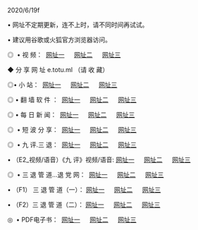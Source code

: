 <p>2020/6/19f
<p>• 网址不定期更新，连不上时，请不同时间再试试。
<p>• 建议用谷歌或火狐官方浏览器访问。
<p>◎  • 视 频： 
<a href="http://ecg.csso.cam/" target="_blank">网址一</a> 　 
<a href="http://ebg.csso.cam/" target="_blank">网址二</a> 　 
<a href="http://eag.csso.cam/b.html" target="_blank">网址三</a>

<p>◆ 分 享 网 址  e.totu.ml   （请 收 藏） </p>

<p>◎•  小 站：  
<a href="http://ecg.csso.cam/f.html" target="_blank">网址一</a> 　 
<a href="http://ebg.csso.cam/h.html" target="_blank">网址二</a> 　 
<a href="http://eag.csso.cam/k/" target="_blank">网址三</a></p><p>

<p>◎  • 翻 墙 软 件 ：  
<a href="http://ecg.csso.cam/ff/" target="_blank">网址一</a> 　 
<a href="http://ebg.csso.cam/s/read/a1_nd.html" target="_blank">网址二</a> 　 
<a href="http://eag.csso.cam/ff/index.html" target="_blank">网址三</a></p>
<p>◎  • 每 日 新 闻：  
<a href="http://ecg.csso.cam/day/" target="_blank">网址一</a> 　 
<a href="http://ebg.csso.cam/day/" target="_blank">网址二</a> 　 
<a href="http://eag.csso.cam/day/index.html" target="_blank">网址三</a></p>
<p>◎   • 短 波 分 享：  
<a href="http://ecg.csso.cam/h/" target="_blank">网址一</a> 　 
<a href="http://eag.csso.cam/h/" target="_blank">网址二</a> 　 
<a href="http://ebg.csso.cam/h/index.html" target="_blank">网址三</a></p>
<p>◎   • 九 评.三 退：  
<a href="http://ecg.csso.cam/t/" target="_blank">网址一</a> 　 
<a href="http://eag.csso.cam/v2/index.html" target="_blank">网址二</a> 　 
<a href="http://ebg.csso.cam/tt/index.html" target="_blank">网址三</a> 　</p>
<p>  • （E2_视频/语音）《九 评》视频/语音: 
<a href="http://ecg.csso.cam/7738.html" target="_blank">网址一</a> 　 
<a href="http://eag.csso.cam/7614.html" target="_blank">网址二</a> 　 
<a href="http://ebg.csso.cam/7633.html" target="_blank">网址三</a></p>
<p>◎   • 三 退 管 道...退 党 网：  
<a href="http://ecg.csso.cam/go/td1.html" target="_blank">网址一</a> 　 
<a href="http://eag.csso.cam/go/td2.html" target="_blank">网址二</a> 　 
<a href="http://ebg.csso.cam/go/td3.html" target="_blank">网址三</a></p>
<p>  • （F1） 三 退 管 道（一）： 
<a href="http://ecg.csso.cam/dd/" target="_blank">网址一</a> 　 
<a href="http://eag.csso.cam/s/read/a1_tdx.html" target="_blank">网址二</a> 　 
<a href="http://ebg.csso.cam/dd/" target="_blank">网址三</a></p>
<p>  • （F2）三 退 管 道（二）： 
<a href="http://eag.csso.cam/d/" target="_blank">网址一</a> 　 
<a href="http://ecg.csso.cam/d/index.html" target="_blank">网址二</a> 　 
<a href="http://ebg.csso.cam/d/" target="_blank">网址三</a></p>
<p>◎   • PDF电子书：  
<a href="http://ecg.csso.cam/p/" target="_blank">网址一</a> 　 
<a href="http://ebg.csso.cam/p/index.html" target="_blank">网址二</a> 　 
<a href="http://eag.csso.cam/p/" target="_blank">网址三</a></p>
